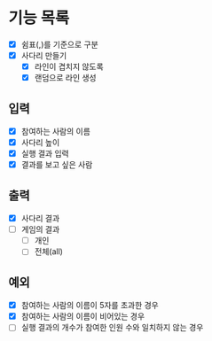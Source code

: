 # 기능 목록

- [x] 쉼표(,)를 기준으로 구분
- [x] 사다리 만들기
  - [x] 라인이 겹치지 않도록
  - [x] 랜덤으로 라인 생성

## 입력

- [x] 참여하는 사람의 이름
- [x] 사다리 높이
- [x] 실행 결과 입력
- [x] 결과를 보고 싶은 사람

## 출력

- [x] 사다리 결과
- [ ] 게임의 결과
  - [ ] 개인
  - [ ] 전체(all)

## 예외

- [x] 참여하는 사람의 이름이 5자를 초과한 경우
- [x] 참여하는 사람의 이름이 비어있는 경우
- [ ] 실행 결과의 개수가 참여한 인원 수와 일치하지 않는 경우
